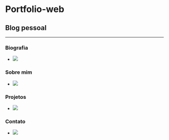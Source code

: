 # Portfolio-web
<h2>Blog pessoal</h2>
<hr>
<h3> Biografia </h3> 
	<ul>
		<li> <img src="imagens/imgbio/imgb1"></li>
	</ul>
<h3> Sobre mim </h3>
	<ul>
		<li> <img src="imagens/imgbio/imgb2"></li>
	</ul>
<h3> Projetos </h3>
<ul>
	<li> <img src="imagens/imgbio/imgb0"></li>
</ul>
<h3>Contato</h3>
<ul>
	<li> <img src="imagens/imgbio/imgb3"></li>
</ul>

